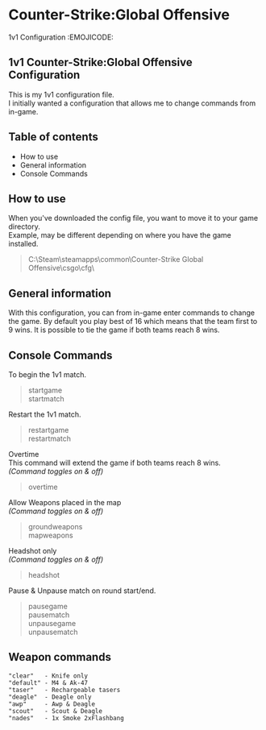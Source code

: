 # Counter-Strike:Global Offensive
1v1 Configuration
:EMOJICODE:
## 1v1 Counter-Strike:Global Offensive Configuration
This is my 1v1 configuration file.  
I initially wanted a configuration that allows me to change commands from in-game.

## Table of contents
* How to use
* General information
* Console Commands


## How to use
When you've downloaded the config file, you want to move it to your game directory.  
Example, may be different depending on where you have the game installed.
>C:\Steam\steamapps\common\Counter-Strike Global Offensive\csgo\cfg\



## General information
With this configuration, you can from in-game enter commands to change the game.
By default you play best of 16 which means that the team first to 9 wins.
It is possible to tie the game if both teams reach 8 wins.


## Console Commands
To begin the 1v1 match.  
> startgame  
> startmatch  


Restart the 1v1 match.  
> restartgame  
> restartmatch  

Overtime  
This command will extend the game if both teams reach 8 wins.  
*(Command toggles on & off)*  
> overtime  

Allow Weapons placed in the map  
*(Command toggles on & off)*
> groundweapons  
> mapweapons  

Headshot only  
*(Command toggles on & off)*
> headshot  

Pause & Unpause match on round start/end.
> pausegame  
> pausematch  
> unpausegame  
> unpausematch  


## Weapon commands
```
"clear"   - Knife only
"default" - M4 & Ak-47
"taser"   - Rechargeable tasers	
"deagle"  - Deagle only
"awp"     - Awp & Deagle
"scout"   - Scout & Deagle
"nades"   - 1x Smoke 2xFlashbang
```
